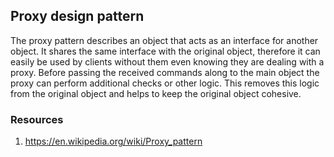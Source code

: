 ## Proxy design pattern

The proxy pattern describes an object that acts as an interface for another object. It shares the same interface with 
the original object, therefore it can easily be used by clients without them even knowing they are dealing with a proxy.
Before passing the received commands along to the main object the proxy can perform additional checks or other logic.
This removes this logic from the original object and helps to keep the original object cohesive.


### Resources
1. https://en.wikipedia.org/wiki/Proxy_pattern